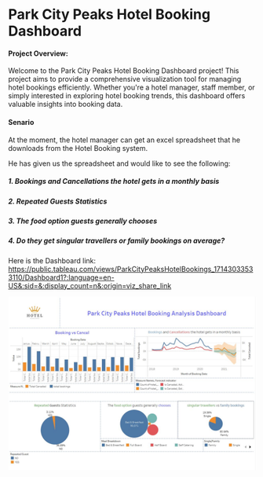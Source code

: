# Park City Peaks Hotel Booking Dashboard

#### Project Overview:
Welcome to the Park City Peaks Hotel Booking Dashboard project! This project aims to provide a comprehensive visualization tool for managing hotel bookings efficiently. Whether you're a hotel manager, staff member, or simply interested in exploring hotel booking trends, this dashboard offers valuable insights into booking data.

#### Senario
At the moment, the hotel manager can get an excel spreadsheet that he downloads from the Hotel Booking system.

He has given us the spreadsheet and would like to see the following:

##### 1. Bookings and Cancellations the hotel gets in a monthly basis
##### 2. Repeated Guests Statistics
##### 3. The food option guests generally chooses
##### 4. Do they get singular travellers or family bookings on average?

Here is the Dashboard link: https://public.tableau.com/views/ParkCityPeaksHotelBookings_17143033533110/Dashboard1?:language=en-US&:sid=&:display_count=n&:origin=viz_share_link

![](Park_City_Peaks_Hotel_Booking_Dashboard.JPG)


